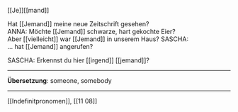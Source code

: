 [[Je]][[mand]]

Hat [[Jemand]] meine neue Zeitschrift gesehen?
ANNA: Möchte [[Jemand]] schwarze, hart gekochte Eier?  
Aber [[vielleicht]] war [[Jemand]] in unserem Haus?
SASCHA: … hat [[Jemand]] angerufen? 

SASCHA: Erkennst du hier [[irgend]] [[jemand]]?  


---
**Übersetzung**:
someone, somebody

---

[[Indefinitpronomen]], [[11 08]]